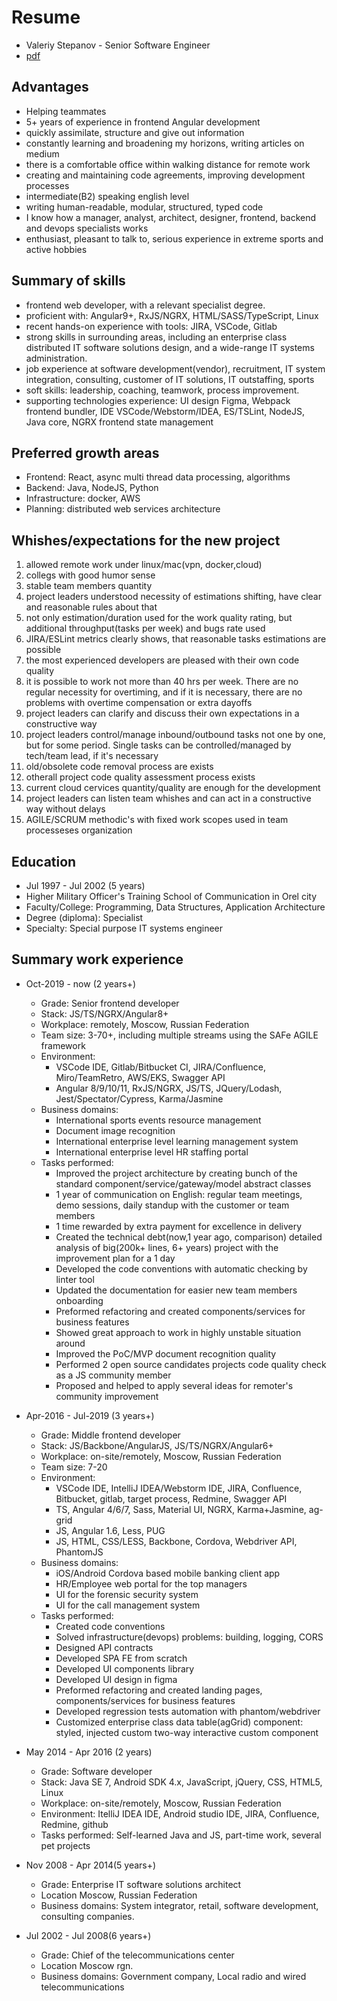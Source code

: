 # Resume

 * Valeriy Stepanov - Senior Software Engineer
 * [pdf](https://stepanovv.ru/kbo/kb/карьера/resume.pdf)

## Advantages

 * Helping teammates
 * 5+ years of experience in frontend Angular development
 * quickly assimilate, structure and give out information
 * constantly learning and broadening my horizons, writing articles on medium
 * there is a comfortable office within walking distance for remote work
 * creating and maintaining code agreements, improving development processes
 * intermediate(B2) speaking english level
 * writing human-readable, modular, structured, typed code
 * I know how a manager, analyst, architect, designer, frontend, backend and devops specialists works
 * enthusiast, pleasant to talk to, serious experience in extreme sports and active hobbies 

## Summary of skills

 * frontend web developer, with a relevant specialist degree.
 * proficient with: Angular9+, RxJS/NGRX, HTML/SASS/TypeScript, Linux
 * recent hands-on experience with tools: JIRA, VSCode, Gitlab
 * strong skills in surrounding areas, including an enterprise class distributed IT software solutions design, and a wide-range IT systems administration.
 * job experience at software development(vendor), recruitment, IT system integration, consulting,  customer of IT solutions, IT outstaffing, sports
 * soft skills: leadership, coaching, teamwork, process improvement.
 * supporting technologies experience: UI design Figma, Webpack frontend bundler, IDE VSCode/Webstorm/IDEA, ES/TSLint, NodeJS, Java core, NGRX frontend state management

## Preferred growth areas

 * Frontend: React, async multi thread data processing, algorithms
 * Backend: Java, NodeJS, Python
 * Infrastructure: docker, AWS
 * Planning: distributed web services architecture

## Whishes/expectations for the new project

 1. allowed remote work under linux/mac(vpn, docker,cloud)
 1. collegs with good humor sense
 1. stable team members quantity
 1. project leaders understood necessity of estimations shifting, have clear and reasonable rules about that
 1. not only estimation/duration used for the work quality rating, but additional throughput(tasks per week) and bugs rate used
 1. JIRA/ESLint metrics clearly shows, that reasonable tasks estimations are possible
 1. the most experienced developers are pleased with their own code quality
 1. it is possible to work not more than 40 hrs per week. There are no regular necessity for overtiming, and if it is necessary, there are no problems with overtime compensation or extra dayoffs
 1. project leaders can clarify and discuss their own expectations in a constructive way
 1. project leaders control/manage inbound/outbound tasks not one by one, but for some period. Single tasks can be controlled/managed by tech/team lead, if it's necessary
 1. old/obsolete code removal process are exists
 1. otherall project code quality assessment process exists
 1. current cloud cervices quantity/quality are enough for the development
 1. project leaders can listen team whishes and can act in a constructive way without delays
 1. AGILE/SCRUM methodic's with fixed work scopes used in team processeses organization

## Education
 * Jul 1997 - Jul 2002 (5 years)
 * Higher Military Officer's Training School of Communication in Orel city
 * Faculty/College: Programming, Data Structures, Application Architecture
 * Degree (diploma): Specialist
 * Specialty:  Special purpose IT systems engineer 

## Summary work experience

 * Oct-2019 - now (2 years+)
	* Grade: Senior frontend developer
	* Stack: JS/TS/NGRX/Angular8+
	* Workplace: remotely, Moscow, Russian Federation
	* Team size: 3-70+, including multiple streams using the SAFe AGILE framework
	* Environment:
		* VSCode IDE, Gitlab/Bitbucket CI, JIRA/Confluence, Miro/TeamRetro, AWS/EKS, Swagger API
		* Angular 8/9/10/11, RxJS/NGRX, JS/TS, JQuery/Lodash, Jest/Spectator/Cypress, Karma/Jasmine
	* Business domains:
		* International sports events resource management
		* Document image recognition
		* International enterprise level learning management system
		* International enterprise level HR staffing portal
	* Tasks performed:
		* Improved the project architecture by creating bunch of the standard component/service/gateway/model abstract classes
		* 1 year of communication on English: regular team meetings, demo sessions, daily standup with the customer or team members
		* 1 time rewarded by extra payment for excellence in delivery
		* Created the technical debt(now,1 year ago, comparison) detailed analysis of big(200k+ lines, 6+ years) project with the improvement plan for a 1 day
		* Developed the code conventions with automatic checking by linter tool
		* Updated the documentation for easier new team members onboarding
		* Preformed refactoring and created components/services for business features
		* Showed great approach to work in highly unstable situation around
		* Improved the PoC/MVP document recognition quality
		* Performed 2 open source candidates projects code quality check as a JS community member
		* Proposed and helped to apply several ideas for remoter's community improvement

 * Apr-2016 - Jul-2019 (3 years+)
	* Grade: Middle frontend developer
	* Stack: JS/Backbone/AngularJS, JS/TS/NGRX/Angular6+
	* Workplace: on-site/remotely, Moscow, Russian Federation
	* Team size: 7-20
	* Environment:
		* VSCode IDE, IntelliJ IDEA/Webstorm IDE, JIRA, Confluence, Bitbucket, gitlab, target process, Redmine, Swagger API
		* TS, Angular 4/6/7, Sass, Material UI, NGRX, Karma+Jasmine, ag-grid
		* JS, Angular 1.6, Less, PUG
		* JS, HTML, CSS/LESS, Backbone, Cordova, Webdriver API, PhantomJS
	* Business domains:
		* iOS/Android Cordova based mobile banking client app
		* HR/Employee web portal for the top managers
		* UI for the forensic security system
		* UI for the call management system
	* Tasks performed:
		* Created code conventions
		* Solved infrastructure(devops) problems: building, logging, CORS
		* Designed API contracts
		* Developed SPA FE from scratch
		* Developed UI components library
		* Developed UI design in figma
		* Preformed refactoring and created landing pages, components/services for business features
		* Developed regression tests automation with phantom/webdriver
		* Customized enterprise class data table(agGrid) component: styled, injected custom two-way interactive custom component

 * May 2014 - Apr 2016 (2 years)
	* Grade: Software developer
	* Stack: Java SE 7, Android SDK 4.x,  JavaScript, jQuery, CSS, HTML5, Linux
	* Workplace: on-site/remotely, Moscow, Russian Federation
	* Environment: ItelliJ IDEA IDE, Android studio IDE, JIRA, Confluence, Redmine, github
	* Tasks performed: Self-learned Java and JS, part-time work, several pet projects

 * Nov 2008 - Apr 2014(5 years+)
	* Grade: Enterprise IT software solutions architect
	* Location Moscow, Russian Federation
	* Business domains: System integrator, retail, software development, consulting companies.

 * Jul 2002 - Jul 2008(6 years+)
 	* Grade: Chief of the telecommunications center
	* Location Moscow rgn.
	* Business domains: Government company, Local radio and wired telecommunications
